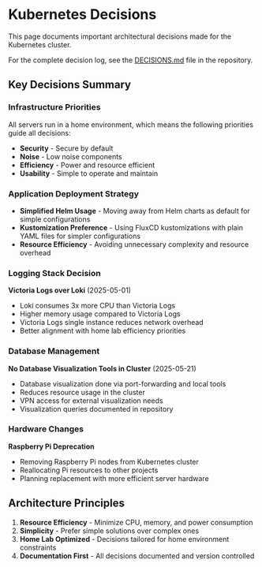 # Kubernetes Decisions

This page documents important architectural decisions made for the Kubernetes cluster.

For the complete decision log, see the [DECISIONS.md](../../kubernetes/DECISIONS.md) file in the repository.

## Key Decisions Summary

### Infrastructure Priorities
All servers run in a home environment, which means the following priorities guide all decisions:
- **Security** - Secure by default
- **Noise** - Low noise components
- **Efficiency** - Power and resource efficient
- **Usability** - Simple to operate and maintain

### Application Deployment Strategy
- **Simplified Helm Usage** - Moving away from Helm charts as default for simple configurations
- **Kustomization Preference** - Using FluxCD kustomizations with plain YAML files for simpler configurations
- **Resource Efficiency** - Avoiding unnecessary complexity and resource overhead

### Logging Stack Decision
**Victoria Logs over Loki** (2025-05-01)
- Loki consumes 3x more CPU than Victoria Logs
- Higher memory usage compared to Victoria Logs
- Victoria Logs single instance reduces network overhead
- Better alignment with home lab efficiency priorities

### Database Management
**No Database Visualization Tools in Cluster** (2025-05-21)
- Database visualization done via port-forwarding and local tools
- Reduces resource usage in the cluster
- VPN access for external visualization needs
- Visualization queries documented in repository

### Hardware Changes
**Raspberry Pi Deprecation**
- Removing Raspberry Pi nodes from Kubernetes cluster
- Reallocating Pi resources to other projects
- Planning replacement with more efficient server hardware

## Architecture Principles

1. **Resource Efficiency** - Minimize CPU, memory, and power consumption
2. **Simplicity** - Prefer simple solutions over complex ones
3. **Home Lab Optimized** - Decisions tailored for home environment constraints
4. **Documentation First** - All decisions documented and version controlled